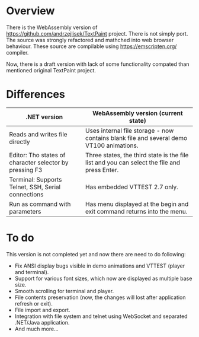 # Overview

There is the WebAssembly version of [https://github\.com/andrzejlisek/TextPaint](https://github.com/andrzejlisek/TextPaint "https://github.com/andrzejlisek/TextPaint") project\. There is not simply port\. The source was strongly refactored and mathched into web browser behaviour\. These source are compilable using [https://emscripten\.org/](https://emscripten.org/ "https://emscripten.org/") compiler\.

Now, there is a draft version with lack of some functionality compated than mentioned original TextPaint project\.

# Differences

| \.NET version | WebAssembly version \(current state\) |
| --- | --- |
| Reads and writes file directly | Uses internal file storage \- now contains blank file and several demo VT100 animations\. |
| Editor: Tho states of character selector by pressing F3 | Three states, the third state is the file list and you can select the file and press Enter\. |
| Terminal: Supports Telnet, SSH, Serial connections | Has embedded VTTEST 2\.7 only\. |
| Run as command with parameters | Has menu displayed at the begin and exit command returns into the menu\. |

# To do

This version is not completed yet and now there are need to do following:


* Fix ANSI display bugs visible in demo animations and VTTEST \(player and terminal\)\.
* Support for various font sizes, which now are displayed as multiple base size\.
* Smooth scrolling for terminal and player\.
* File contents preservation \(now, the changes will lost after application refresh or exit\)\.
* File import and export\.
* Integration with file system and telnet using WebSocket and separated \.NET/Java application\.
* And much more\.\.\.




